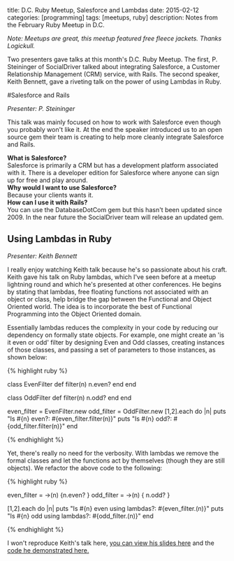 title: D.C. Ruby Meetup, Salesforce and Lambdas
date: 2015-02-12
categories: [programming]
tags: [meetups, ruby]
description: Notes from the February Ruby Meetup in D.C.

*Note: Meetups are great, this meetup
featured free fleece jackets. Thanks Logickull.*<br>

Two presenters gave talks at this month's D.C. Ruby Meetup. The first,
P. Steininger of SocialDriver talked about integrating Salesforce, a Customer Relationship Management (CRM) service, with Rails.
The second speaker, Keith Bennett, gave a riveting talk on the power of
using Lambdas in Ruby. 

#Salesforce and Rails

*Presenter: P. Steininger*

This talk was mainly focused on how to work with Salesforce even though
you probably won't like it. At the end the speaker introduced us to an open
source gem their team is creating to help more cleanly integrate Salesforce
and Rails. 

**What is Salesforce?**<br>
Salesforce is primarily a CRM but has a development platform associated with it. There is
a developer edition for Salesforce where anyone can sign up for free and
play around.<br> 
**Why would I want to use Salesforce?**<br> Because your clients
wants it.<br> 
**How can I use it with Rails?**<br> You can use the DatabaseDotCom gem but this
hasn't been updated since 2009. In the near future the SocialDriver team
will release an updated gem. 

Using Lambdas in Ruby
---
*Presenter: Keith Bennett*

I really enjoy watching Keith talk because he's so passionate
about his craft. Keith gave his talk on Ruby lambdas, which I've seen
before at a meetup lightning round and which he's presented at other
conferences. He begins by stating that lambdas, free floating functions not associated with
an object or class, help bridge the gap between the Functional and
Object Oriented world. The idea is to incorporate the best of Functional
Programming into the Object Oriented domain.

Essentially lambdas reduces the complexity in your code by reducing our
dependency on formally state objects. For example, one might create an
'is it even or odd' filter by designing Even and Odd classes, creating
instances of those classes, and passing a set of parameters to those
instances, as shown below:

{% highlight ruby %}

class EvenFilter
  def filter(n)
    n.even?
  end
end
 
class OddFilter
  def filter(n)
    n.odd?
  end
end
 
even_filter = EvenFilter.new
odd_filter  = OddFilter.new
[1,2].each do |n|
  puts "Is #{n} even?: #{even_filter.filter(n)}"
  puts "Is #{n} odd?:  #{odd_filter.filter(n)}"
end

{% endhighlight %}
 
Yet, there's really no need for the verbosity. With lambdas we remove
the formal classes and let the functions act by themselves (though they
are still objects). We refactor the above code to the following:

{% highlight ruby %}

even_filter = ->(n) {n.even? }
odd_filter = ->(n) { n.odd? }

[1,2].each do |n|
  puts "Is #{n} even using lambdas?: #{even_filter.(n)}"
  puts "Is #{n} odd using lambdas?: #{odd_filter.(n)}"
end

{% endhighlight %} 

I won't reproduce Keith's talk here, [you can view his slides here][1] and
the [code he demonstrated here.][2]

[1]: https://speakerdeck.com/keithrbennett/ruby-lambdas-steel-city-ruby-conf-aug-2014
[2]: https://gist.github.com/keithrbennett/0df037c29198ab401cf8
